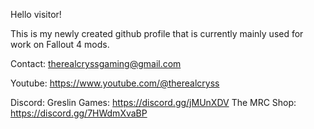Hello visitor!


This is my newly created github profile that is currently mainly used for work on Fallout 4 mods.


Contact:
therealcryssgaming@gmail.com

Youtube:
https://www.youtube.com/@therealcryss

Discord:
Greslin Games: https://discord.gg/jMUnXDV
The MRC Shop: https://discord.gg/7HWdmXvaBP
